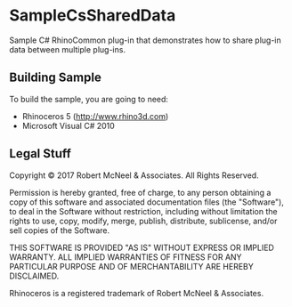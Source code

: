 SampleCsSharedData
==================

Sample C# RhinoCommon plug-in that demonstrates how to share plug-in data between multiple plug-ins.

Building Sample
--------------------
To build the sample, you are going to need:

* Rhinoceros 5 (http://www.rhino3d.com)
* Microsoft Visual C# 2010

Legal Stuff
-----------
Copyright © 2017 Robert McNeel & Associates. All Rights Reserved.

Permission is hereby granted, free of charge, to any person obtaining a copy of
this software and associated documentation files (the "Software"), to deal in
the Software without restriction, including without limitation the rights to use,
copy, modify, merge, publish, distribute, sublicense, and/or sell copies of the
Software.

THIS SOFTWARE IS PROVIDED "AS IS" WITHOUT EXPRESS OR IMPLIED WARRANTY. ALL IMPLIED
WARRANTIES OF FITNESS FOR ANY PARTICULAR PURPOSE AND OF MERCHANTABILITY ARE HEREBY
DISCLAIMED.

Rhinoceros is a registered trademark of Robert McNeel & Associates.